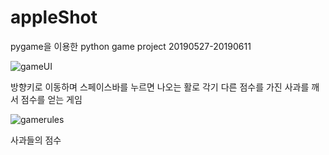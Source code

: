 # appleShot
pygame을 이용한 python game project
20190527-20190611

![gameUI](https://user-images.githubusercontent.com/56014948/88001809-00326380-cb3c-11ea-99bb-c5ef3f7c6022.png)

방향키로 이동하며 스페이스바를 누르면 나오는 활로 각기 다른 점수를 가진 사과를 깨서 점수를 얻는 게임

![gamerules](https://user-images.githubusercontent.com/56014948/88001811-01639080-cb3c-11ea-8a33-22db1fb28a2c.png)

사과들의 점수
